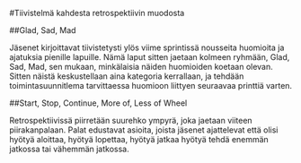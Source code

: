 #Tiivistelmä kahdesta retrospektiivin muodosta


##Glad, Sad, Mad

Jäsenet kirjoittavat tiivistetysti ylös viime sprintissä nousseita huomioita ja ajatuksia pienille lapuille.
Nämä laput sitten jaetaan kolmeen ryhmään, Glad, Sad, Mad, sen mukaan, minkälaisia näiden huomioiden koetaan olevan. 
Sitten näistä keskustellaan aina kategoria kerrallaan, ja tehdään toimintasuunnitlema tarvittaessa huomioon liittyen seuraavaa printtiä varten.

##Start, Stop, Continue, More of, Less of Wheel

Retrospektiivissä piirretään suurehko ympyrä, joka jaetaan viiteen piirakanpalaan.
Palat edustavat asioita, joista jäsenet ajattelevat että olisi hyötyä aloittaa, hyötyä lopettaa, hyötyä jatkaa
hyötyä tehdä enemmän jatkossa tai vähemmän jatkossa.

 

